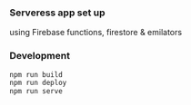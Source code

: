 ### Serveress app set up

using Firebase functions, firestore & emilators

### Development

```sh
npm run build
npm run deploy
npm run serve
```
